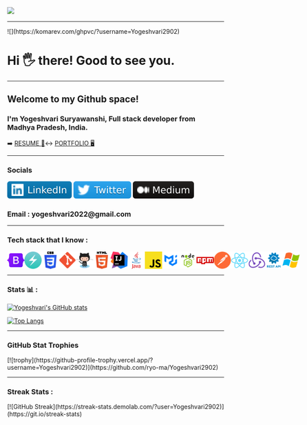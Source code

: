 

<img src="https://camo.githubusercontent.com/417e6e178a69cc045c656d083ba983a59303f099087090269c01cacc6741ef29/68747470733a2f2f7170682e66732e71756f726163646e2e6e65742f6d61696e2d71696d672d6661376234626463336232663733653734396535633263363436643461653133" al="code gif">

<hr>
![](https://komarev.com/ghpvc/?username=Yogeshvari2902)
<h1>Hi 🖐️ there! Good to see you. </h1>
<hr>
<h2>Welcome to my Github space!</h2>
<h3>I'm Yogeshvari Suryawanshi, Full stack developer from Madhya Pradesh, India.</h3>

➡️ <a href="https://drive.google.com/file/d/1iDQE_OtCW025GJtOfhhDqgDNF2DVo8JC/view?usp=sharing">RESUME 📃</a>↔
<a href="https://lustrous-clafoutis-4f171f.netlify.app">PORTFOLIO 🖥️</a>

<hr>
<h3>Socials</h3>

<a href="https://www.linkedin.com/in/yogeshvari-suryawanshi/"><img src="./assets/linked in.svg"></a>
<a href="#"><img src="./assets/twitter.svg"></a>
<a href="#"><img src="./assets/medium icon.svg"></a>

<h3>Email : yogeshvari2022@gmail.com</h3>

<hr>
<h3>Tech stack that I know : </h3>

<div style="display:flex;">
<img style="width="50px" height="40px" src="./assets/techstack/bootstarp.png" alt="tech stack">
<img style="width="50px" height="40px" id="img1" src="./assets/techstack/chakraui.png" alt="tech stack">
<img style="width="50px" height="40px" id="img1" src="./assets/techstack/css.png" alt="tech stack">
<!-- <img style="width="0px"; height="40px" id="img1" src="./assets/techstack/firebase.png" alt="tech stack"> -->
<img style="width="50px" height="40px" id="img1" src="./assets/techstack/git.png" alt="tech stack">
<img style="width="50px" height="40px" id="img1" src="./assets/techstack/github.png" alt="tech stack">
<img style="width="50px" height="40px" id="img1" src="./assets/techstack/html.png" alt="tech stack">
<img style="width="50px" height="40px" id="img1" src="./assets/techstack/intelij.png" alt="tech stack">
<img style="width="50px" height="40px" id="img1" src="./assets/techstack/java.png" alt="tech stack">
<img style="width="50px" height="40px" id="img1" src="./assets/techstack/javascript.png" alt="tech stack">
<img style="width="50px" height="40px" id="img1" src="./assets/techstack/material ui.png" alt="tech stack">
<img style="width="50px" height="40px" id="img1" src="./assets/techstack/nodejs.png" alt="tech stack">
<img style="width="50px" height="40px" id="img1" src="./assets/techstack/npm'.png" alt="tech stack">
<img style="width="50px" height="40px" id="img1" src="./assets/techstack/postman.png" alt="tech stack">
<img style="width="50px" height="40px" id="img1" src="./assets/techstack/react.png" alt="tech stack">
<img style="width="50px" height="40px" id="img1" src="./assets/techstack/redux.png" alt="tech stack">
<img style="width="50px" height="40px" id="img1" src="./assets/techstack/restapi.png" alt="tech stack">
<!-- <img style="width="0px"; height="40px" id="img1" src="./assets/techstack/sass.png" alt="tech stack"> -->
<img style="width="50px" height="40px" id="img1" src="./assets/techstack/windows.png" alt="tech stack">
</div>

<hr>

<h3>Stats 📊 : </h3>

[![Yogeshvari's GitHub stats](https://github-readme-stats.vercel.app/api?username=Yogeshvari2902&count_private=true&show_icons=true&theme=flag-india&include_all_commits=true)](https://github.com/anuraghazra/github-readme-stats)

[![Top Langs](https://github-readme-stats.vercel.app/api/top-langs/?username=Yogeshvari2902&layout=compact)](https://github.com/anuraghazra/github-readme-stats)

<hr>
<h3>GitHub Stat Trophies</h3>
[![trophy](https://github-profile-trophy.vercel.app/?username=Yogeshvari2902)](https://github.com/ryo-ma/Yogeshvari2902)

<hr>

<h3>Streak Stats : </h3>
  [![GitHub Streak](https://streak-stats.demolab.com/?user=Yogeshvari2902)](https://git.io/streak-stats)


<!---
Yogeshvari2902/Yogeshvari2902 is a ✨ special ✨ repository because its `README.md` (this file) appears on your GitHub profile.
You can click the Preview link to take a look at your changes.
--->
